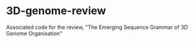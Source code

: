 # 3D-genome-review

Associated code for the review, "The Emerging Sequence Grammar of 3D Genome Organisation"
